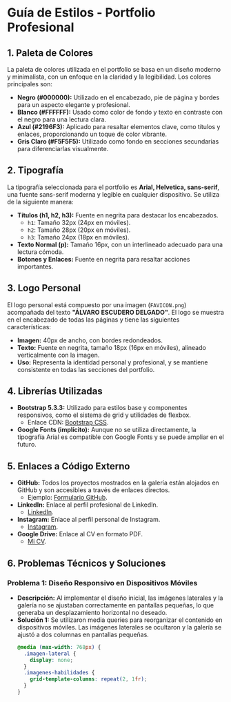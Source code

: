# Guía de Estilos - Portfolio Profesional

## 1. Paleta de Colores

La paleta de colores utilizada en el portfolio se basa en un diseño moderno y minimalista, con un enfoque en la claridad y la legibilidad. Los colores principales son:

- **Negro (#000000):** Utilizado en el encabezado, pie de página y bordes para un aspecto elegante y profesional.
- **Blanco (#FFFFFF):** Usado como color de fondo y texto en contraste con el negro para una lectura clara.
- **Azul (#2196F3):** Aplicado para resaltar elementos clave, como títulos y enlaces, proporcionando un toque de color vibrante.
- **Gris Claro (#F5F5F5):** Utilizado como fondo en secciones secundarias para diferenciarlas visualmente.

## 2. Tipografía

La tipografía seleccionada para el portfolio es **Arial, Helvetica, sans-serif**, una fuente sans-serif moderna y legible en cualquier dispositivo. Se utiliza de la siguiente manera:

- **Títulos (h1, h2, h3):** Fuente en negrita para destacar los encabezados.
  - `h1`: Tamaño 32px (24px en móviles).
  - `h2`: Tamaño 28px (20px en móviles).
  - `h3`: Tamaño 24px (18px en móviles).
- **Texto Normal (p):** Tamaño 16px, con un interlineado adecuado para una lectura cómoda.
- **Botones y Enlaces:** Fuente en negrita para resaltar acciones importantes.

## 3. Logo Personal

El logo personal está compuesto por una imagen (`FAVICON.png`) acompañada del texto **"ÁLVARO ESCUDERO DELGADO"**. El logo se muestra en el encabezado de todas las páginas y tiene las siguientes características:

- **Imagen:** 40px de ancho, con bordes redondeados.
- **Texto:** Fuente en negrita, tamaño 18px (16px en móviles), alineado verticalmente con la imagen.
- **Uso:** Representa la identidad personal y profesional, y se mantiene consistente en todas las secciones del portfolio.

## 4. Librerías Utilizadas

- **Bootstrap 5.3.3:** Utilizado para estilos base y componentes responsivos, como el sistema de grid y utilidades de flexbox.
  - Enlace CDN: [Bootstrap CSS](https://cdn.jsdelivr.net/npm/bootstrap@5.3.3/dist/css/bootstrap.min.css).
- **Google Fonts (implícito):** Aunque no se utiliza directamente, la tipografía Arial es compatible con Google Fonts y se puede ampliar en el futuro.

## 5. Enlaces a Código Externo

- **GitHub:** Todos los proyectos mostrados en la galería están alojados en GitHub y son accesibles a través de enlaces directos.
  - Ejemplo: [Formulario GitHub](https://alvaroescudero2002.github.io/Formulario_EscuderoDelgadoAlvaro/).
- **LinkedIn:** Enlace al perfil profesional de LinkedIn.
  - [LinkedIn](https://www.linkedin.com/in/%C3%A1lvaro-escudero-delgado-30bb04245/).
- **Instagram:** Enlace al perfil personal de Instagram.
  - [Instagram](https://www.instagram.com/alvaroescudero02/).
- **Google Drive:** Enlace al CV en formato PDF.
  - [Mi CV](https://drive.google.com/file/d/1PDtPyoU8Ytbq6EnG68JMN12XWn7ICY27/view).

## 6. Problemas Técnicos y Soluciones

### **Problema 1: Diseño Responsivo en Dispositivos Móviles**

- **Descripción:** Al implementar el diseño inicial, las imágenes laterales y la galería no se ajustaban correctamente en pantallas pequeñas, lo que generaba un desplazamiento horizontal no deseado.
- **Solución 1:** Se utilizaron media queries para reorganizar el contenido en dispositivos móviles. Las imágenes laterales se ocultaron y la galería se ajustó a dos columnas en pantallas pequeñas.
  ```css
  @media (max-width: 768px) {
    .imagen-lateral {
      display: none;
    }
    .imagenes-habilidades {
      grid-template-columns: repeat(2, 1fr);
    }
  }